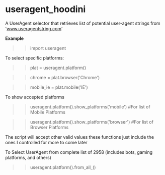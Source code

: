 # useragent_hoodini
A UserAgent selector that retrieves list of potential user-agent strings from 'www.useragentstring.com'




<b>Example</b>

>> import useragent

To select specific platforms:

>> plat = useragent.platform()

>> chrome = plat.browser('Chrome')

>> mobile_ie = plat.mobile('IE')

To show accepted platforms

>> useragent.platform().show_platforms('mobile') #For list of Mobile Platforms

>> useragent.platform().show_platforms('browser') #For list of Browser Platforms

The script will accept other valid values these functions just include the ones I controlled for more to come later

To Select UserAgent from complete list of 2958 (includes bots, gaming platforms, and others)

>> useragent.platform().from_all_()

